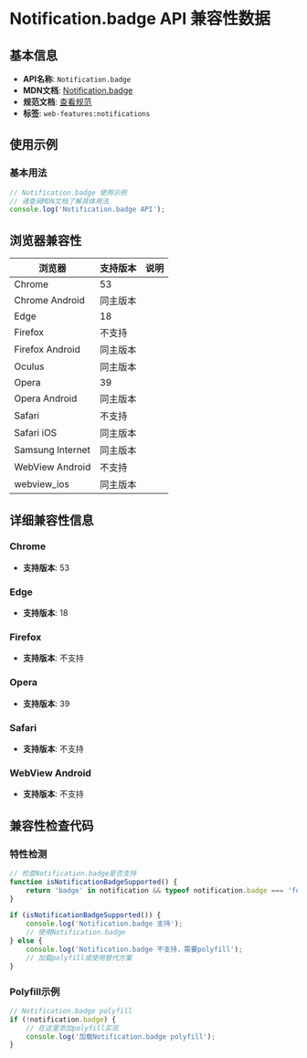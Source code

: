 # Notification.badge API 兼容性数据

## 基本信息

- **API名称**: `Notification.badge`
- **MDN文档**: [Notification.badge](https://developer.mozilla.org/docs/Web/API/Notification/badge)
- **规范文档**: [查看规范](https://notifications.spec.whatwg.org/#dom-notification-badge)
- **标签**: `web-features:notifications`

## 使用示例

### 基本用法

```javascript
// Notification.badge 使用示例
// 请查阅MDN文档了解具体用法
console.log('Notification.badge API');
```

## 浏览器兼容性

| 浏览器 | 支持版本 | 说明 |
|--------|----------|------|
| Chrome | 53 |  |
| Chrome Android | 同主版本 |  |
| Edge | 18 |  |
| Firefox | 不支持 |  |
| Firefox Android | 同主版本 |  |
| Oculus | 同主版本 |  |
| Opera | 39 |  |
| Opera Android | 同主版本 |  |
| Safari | 不支持 |  |
| Safari iOS | 同主版本 |  |
| Samsung Internet | 同主版本 |  |
| WebView Android | 不支持 |  |
| webview_ios | 同主版本 |  |

## 详细兼容性信息

### Chrome

- **支持版本**: 53

### Edge

- **支持版本**: 18

### Firefox

- **支持版本**: 不支持

### Opera

- **支持版本**: 39

### Safari

- **支持版本**: 不支持

### WebView Android

- **支持版本**: 不支持

## 兼容性检查代码

### 特性检测

```javascript
// 检查Notification.badge是否支持
function isNotificationBadgeSupported() {
    return 'badge' in notification && typeof notification.badge === 'function';
}

if (isNotificationBadgeSupported()) {
    console.log('Notification.badge 支持');
    // 使用Notification.badge
} else {
    console.log('Notification.badge 不支持，需要polyfill');
    // 加载polyfill或使用替代方案
}
```

### Polyfill示例

```javascript
// Notification.badge polyfill
if (!notification.badge) {
    // 在这里添加polyfill实现
    console.log('加载Notification.badge polyfill');
}
```

